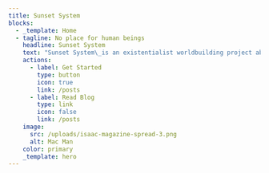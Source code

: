 ```yaml
---
title: Sunset System
blocks:
  - _template: Home
  - tagline: No place for human beings
    headline: Sunset System
    text: "Sunset System\_is an existentialist worldbuilding project about the machines left behind by humanity after they vanished from the Solar System one fateful day. The project explores the machines' struggle to find meaning as they gain consciousness, the world of retrofuturistic dreams they live in, and the wild and strange ways their society may be evolving.\n"
    actions:
      - label: Get Started
        type: button
        icon: true
        link: /posts
      - label: Read Blog
        type: link
        icon: false
        link: /posts
    image:
      src: /uploads/isaac-magazine-spread-3.png
      alt: Mac Man
    color: primary
    _template: hero
---
```






